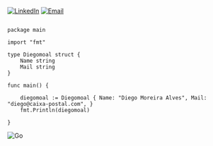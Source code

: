 

[![LinkedIn](https://img.shields.io/badge/LinkedIn-0077B5?style=for-the-badge&logo=linkedin&logoColor=white)](https://www.linkedin.com/in/diegomoal)
[![Email](https://img.shields.io/badge/Email-D14836?style=for-the-badge&logo=gmail&logoColor=white)](mailto:diego@caixa-postal.com)




```golang

package main

import "fmt"

type Diegomoal struct {
    Name string
    Mail string
}

func main() {

    diegomoal := Diegomoal { Name: "Diego Moreira Alves", Mail: "diego@caixa-postal.com", }
    fmt.Println(diegomoal)

}

```
![Go](https://img.shields.io/badge/go-%2300ADD8.svg?style=for-the-badge&logo=go&logoColor=white)
